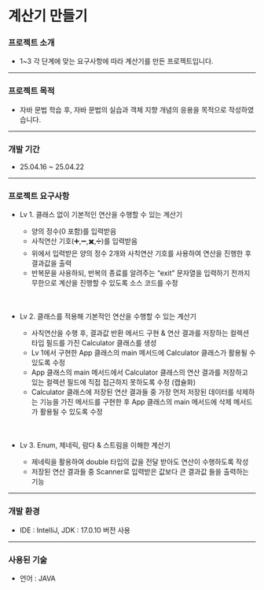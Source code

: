 # 계산기 만들기

### 프로젝트 소개

- 1~3 각 단계에 맞는 요구사항에 따라 계산기를 만든 프로젝트입니다.
---
### 프로젝트 목적
- 자바 문법 학습 후, 자바 문법의 실습과 객체 지향 개념의 응용을 목적으로 작성하였습니다.
---
### 개발 기간
- 25.04.16 ~ 25.04.22
---
### 프로젝트 요구사항

  - Lv 1. 클래스 없이 기본적인 연산을 수행할 수 있는 계산기
    
    - 양의 정수(0 포함)를 입력받음
    - 사칙연산 기호(➕,➖,✖️,➗)를 입력받음
    - 위에서 입력받은 양의 정수 2개와 사칙연산 기호를 사용하여 연산을 진행한 후 결과값을 출력
    - 반복문을 사용하되, 반복의 종료를 알려주는 “exit” 문자열을 입력하기 전까지 무한으로 계산을 진행할 수 있도록 소스 코드를 수정
<br><br><br>
  - Lv 2. 클래스를 적용해 기본적인 연산을 수행할 수 있는 계산기
    
      - 사칙연산을 수행 후, 결과값 반환 메서드 구현 & 연산 결과를 저장하는 컬렉션 타입 필드를 가진 Calculator 클래스를 생성
      - Lv 1에서 구현한 App 클래스의 main 메서드에 Calculator 클래스가 활용될 수 있도록 수정
      - App 클래스의 main 메서드에서 Calculator 클래스의 연산 결과를 저장하고 있는 컬렉션 필드에 직접 접근하지 못하도록 수정 (캡슐화)
      - Calculator 클래스에 저장된 연산 결과들 중 가장 먼저 저장된 데이터를 삭제하는 기능을 가진 메서드를 구현한 후 App 클래스의 main 메서드에 삭제 메서드가 활용될 수 있도록 수정
<br><br><br>   
  - Lv 3. Enum, 제네릭, 람다 & 스트림을 이해한 계산기
    
      - 제네릭을 활용하여 double 타입의 값을 전달 받아도 연산이 수행하도록 작성
      - 저장된 연산 결과들 중 Scanner로 입력받은 값보다 큰 결과값 들을 출력하는 기능
   
        
---
### 개발 환경
- IDE : IntelliJ, JDK : 17.0.10 버전 사용
---
### 사용된 기술
- 언어 : JAVA
